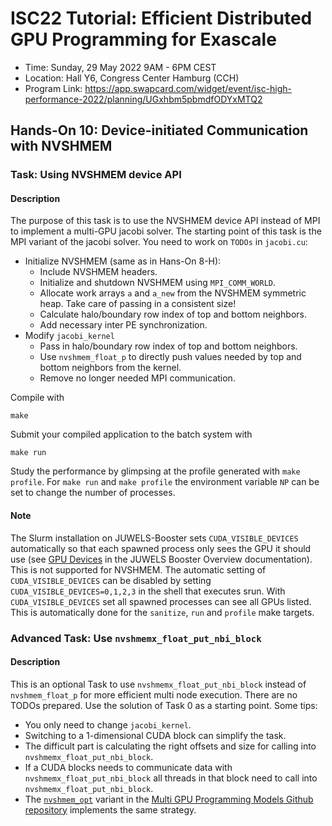 # ISC22 Tutorial: Efficient Distributed GPU Programming for Exascale

-   Time: Sunday, 29 May 2022 9AM - 6PM CEST
-   Location: Hall Y6, Congress Center Hamburg (CCH)
-   Program Link:
    https://app.swapcard.com/widget/event/isc-high-performance-2022/planning/UGxhbm5pbmdfODYxMTQ2

## Hands-On 10: Device-initiated Communication with NVSHMEM

### Task: Using NVSHMEM device API

#### Description

The purpose of this task is to use the NVSHMEM device API instead of MPI to implement a multi-GPU jacobi solver. The starting point of this task is the MPI variant of the jacobi solver. You need to work on `TODOs` in `jacobi.cu`:

- Initialize NVSHMEM (same as in Hans-On 8-H):
  - Include NVSHMEM headers.
  - Initialize and shutdown NVSHMEM using `MPI_COMM_WORLD`.
  - Allocate work arrays `a` and `a_new` from the NVSHMEM symmetric heap. Take care of passing in a consistent size!
  - Calculate halo/boundary row index of top and bottom neighbors.
  - Add necessary inter PE synchronization.
- Modify `jacobi_kernel`
  - Pass in halo/boundary row index of top and bottom neighbors.
  - Use `nvshmem_float_p` to directly push values needed by top and bottom neighbors from the kernel.
  - Remove no longer needed MPI communication.

Compile with

``` {.bash}
make
```

Submit your compiled application to the batch system with

``` {.bash}
make run
```

Study the performance by glimpsing at the profile generated with
`make profile`. For `make run` and `make profile` the environment variable `NP` can be set to change the number of processes.

#### Note

The Slurm installation on JUWELS-Booster sets `CUDA_VISIBLE_DEVICES` automatically so that each spawned process only sees the GPU it should use (see [GPU Devices](https://apps.fz-juelich.de/jsc/hps/juwels/booster-overview.html#gpu-devices) in the JUWELS Booster Overview documentation). This is not supported for NVSHMEM. The automatic setting of `CUDA_VISIBLE_DEVICES` can be disabled by setting `CUDA_VISIBLE_DEVICES=0,1,2,3` in the shell that executes srun. With `CUDA_VISIBLE_DEVICES` set all spawned processes can see all GPUs listed. This is automatically done for the `sanitize`, `run` and `profile` make targets.

### Advanced Task: Use `nvshmemx_float_put_nbi_block`

#### Description

This is an optional Task to use `nvshmemx_float_put_nbi_block` instead of `nvshmem_float_p` for more efficient multi node execution. There are no TODOs prepared. Use the solution of Task 0 as a starting point. Some tips:

- You only need to change `jacobi_kernel`.
- Switching to a 1-dimensional CUDA block can simplify the task.
- The difficult part is calculating the right offsets and size for calling into `nvshmemx_float_put_nbi_block`.
- If a CUDA blocks needs to communicate data with `nvshmemx_float_put_nbi_block` all threads in that block need to call into `nvshmemx_float_put_nbi_block`.
- The [`nvshmem_opt`](https://github.com/NVIDIA/multi-gpu-programming-models/blob/master/nvshmem_opt/jacobi.cu#L154) variant in the [Multi GPU Programming Models Github repository](https://github.com/NVIDIA/multi-gpu-programming-models) implements the same strategy.
